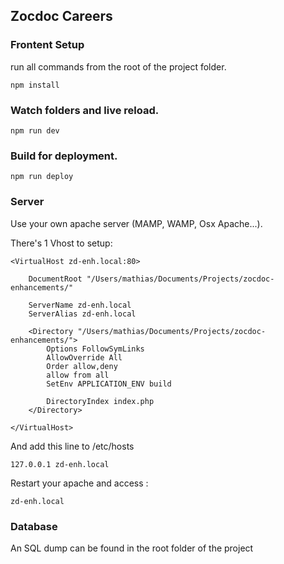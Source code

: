 ## Zocdoc Careers

### Frontent Setup

run all commands from the root of the project folder.
```
npm install
```

### Watch folders and live reload.
```
npm run dev
```

### Build for deployment.
```
npm run deploy
```

### Server

Use your own apache server (MAMP, WAMP, Osx Apache...).

There's 1 Vhost to setup:

```
<VirtualHost zd-enh.local:80>

    DocumentRoot "/Users/mathias/Documents/Projects/zocdoc-enhancements/"
    
    ServerName zd-enh.local
    ServerAlias zd-enh.local

    <Directory "/Users/mathias/Documents/Projects/zocdoc-enhancements/">
        Options FollowSymLinks
        AllowOverride All
        Order allow,deny
        allow from all
        SetEnv APPLICATION_ENV build

        DirectoryIndex index.php
    </Directory>
  
</VirtualHost>
```

And add this line to /etc/hosts

```
127.0.0.1 zd-enh.local
```

Restart your apache and access :

```
zd-enh.local
```

### Database

An SQL dump can be found in the root folder of the project